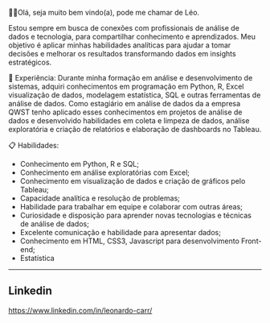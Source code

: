 👋🏼Olá, seja muito bem vindo(a), pode me chamar de Léo.

Estou sempre em busca de conexões com profissionais de análise de dados e tecnologia, para compartilhar conhecimento e aprendizados. Meu objetivo é aplicar minhas habilidades analíticas para ajudar a tomar decisões e melhorar os resultados transformando dados em insights estratégicos.

🚀 Experiência:
Durante minha formação em análise e desenvolvimento de sistemas, adquiri conhecimentos em programação em Python, R, Excel visualização de dados, modelagem estatística, SQL e outras ferramentas de análise de dados. Como estagiário em análise de dados da a empresa QWST tenho aplicado esses conhecimentos em projetos de análise de dados e desenvolvido habilidades em coleta e limpeza de dados, análise exploratória e criação de relatórios e elaboração de dashboards no Tableau.

📋 Habilidades: 
- Conhecimento em Python, R e SQL;
- Conhecimento em análise exploratórias com Excel;
- Conhecimento em visualização de dados e criação de gráficos pelo Tableau;
- Capacidade analítica e resolução de problemas;
- Habilidade para trabalhar em equipe e colaborar com outras áreas;
- Curiosidade e disposição para aprender novas tecnologias e técnicas de análise de dados;
- Excelente comunicação e habilidade para apresentar dados;
- Conhecimento em HTML, CSS3, Javascript para desenvolvimento Front-end;
- Estatística

----

## Linkedin

https://www.linkedin.com/in/leonardo-carr/

